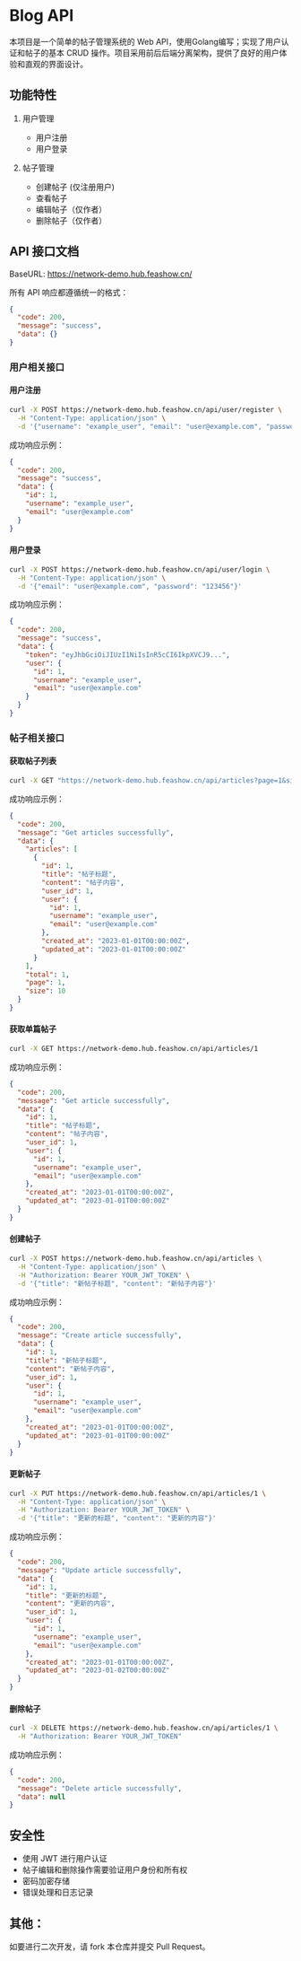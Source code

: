 # Blog API

本项目是一个简单的帖子管理系统的 Web API，使用Golang编写；实现了用户认证和帖子的基本 CRUD 操作。项目采用前后后端分离架构，提供了良好的用户体验和直观的界面设计。

## 功能特性

1. 用户管理

   - 用户注册
   - 用户登录

2. 帖子管理
   
   - 创建帖子 (仅注册用户)
   - 查看帖子
   - 编辑帖子（仅作者）
   - 删除帖子（仅作者）

## API 接口文档

BaseURL: https://network-demo.hub.feashow.cn/

所有 API 响应都遵循统一的格式：
```json
{
  "code": 200,
  "message": "success",
  "data": {}
}
```

### 用户相关接口

#### 用户注册

```bash
curl -X POST https://network-demo.hub.feashow.cn/api/user/register \
  -H "Content-Type: application/json" \
  -d '{"username": "example_user", "email": "user@example.com", "password": "123456", "re_password": "123456"}'
```

成功响应示例：
```json
{
  "code": 200,
  "message": "success",
  "data": {
    "id": 1,
    "username": "example_user",
    "email": "user@example.com"
  }
}
```

#### 用户登录

```bash
curl -X POST https://network-demo.hub.feashow.cn/api/user/login \
  -H "Content-Type: application/json" \
  -d '{"email": "user@example.com", "password": "123456"}'
```

成功响应示例：
```json
{
  "code": 200,
  "message": "success",
  "data": {
    "token": "eyJhbGciOiJIUzI1NiIsInR5cCI6IkpXVCJ9...",
    "user": {
      "id": 1,
      "username": "example_user",
      "email": "user@example.com"
    }
  }
}
```

### 帖子相关接口

#### 获取帖子列表

```bash
curl -X GET "https://network-demo.hub.feashow.cn/api/articles?page=1&size=10"
```

成功响应示例：
```json
{
  "code": 200,
  "message": "Get articles successfully",
  "data": {
    "articles": [
      {
        "id": 1,
        "title": "帖子标题",
        "content": "帖子内容",
        "user_id": 1,
        "user": {
          "id": 1,
          "username": "example_user",
          "email": "user@example.com"
        },
        "created_at": "2023-01-01T00:00:00Z",
        "updated_at": "2023-01-01T00:00:00Z"
      }
    ],
    "total": 1,
    "page": 1,
    "size": 10
  }
}
```

#### 获取单篇帖子

```bash
curl -X GET https://network-demo.hub.feashow.cn/api/articles/1
```

成功响应示例：
```json
{
  "code": 200,
  "message": "Get article successfully",
  "data": {
    "id": 1,
    "title": "帖子标题",
    "content": "帖子内容",
    "user_id": 1,
    "user": {
      "id": 1,
      "username": "example_user",
      "email": "user@example.com"
    },
    "created_at": "2023-01-01T00:00:00Z",
    "updated_at": "2023-01-01T00:00:00Z"
  }
}
```

#### 创建帖子

```bash
curl -X POST https://network-demo.hub.feashow.cn/api/articles \
  -H "Content-Type: application/json" \
  -H "Authorization: Bearer YOUR_JWT_TOKEN" \
  -d '{"title": "新帖子标题", "content": "新帖子内容"}'
```

成功响应示例：
```json
{
  "code": 200,
  "message": "Create article successfully",
  "data": {
    "id": 1,
    "title": "新帖子标题",
    "content": "新帖子内容",
    "user_id": 1,
    "user": {
      "id": 1,
      "username": "example_user",
      "email": "user@example.com"
    },
    "created_at": "2023-01-01T00:00:00Z",
    "updated_at": "2023-01-01T00:00:00Z"
  }
}
```

#### 更新帖子

```bash
curl -X PUT https://network-demo.hub.feashow.cn/api/articles/1 \
  -H "Content-Type: application/json" \
  -H "Authorization: Bearer YOUR_JWT_TOKEN" \
  -d '{"title": "更新的标题", "content": "更新的内容"}'
```

成功响应示例：
```json
{
  "code": 200,
  "message": "Update article successfully",
  "data": {
    "id": 1,
    "title": "更新的标题",
    "content": "更新的内容",
    "user_id": 1,
    "user": {
      "id": 1,
      "username": "example_user",
      "email": "user@example.com"
    },
    "created_at": "2023-01-01T00:00:00Z",
    "updated_at": "2023-01-02T00:00:00Z"
  }
}
```

#### 删除帖子

```bash
curl -X DELETE https://network-demo.hub.feashow.cn/api/articles/1 \
  -H "Authorization: Bearer YOUR_JWT_TOKEN"
```

成功响应示例：
```json
{
  "code": 200,
  "message": "Delete article successfully",
  "data": null
}
```

## 安全性

- 使用 JWT 进行用户认证
- 帖子编辑和删除操作需要验证用户身份和所有权
- 密码加密存储
- 错误处理和日志记录

## 其他：

如要进行二次开发，请 fork 本仓库并提交 Pull Request。
